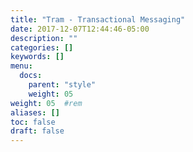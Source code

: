 ```yaml
---
title: "Tram - Transactional Messaging"
date: 2017-12-07T12:44:46-05:00
description: ""
categories: []
keywords: []
menu:
  docs:
    parent: "style"
    weight: 05
weight: 05	#rem
aliases: []
toc: false
draft: false
---
```

